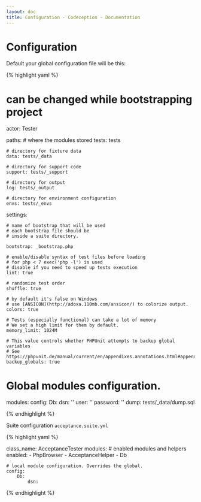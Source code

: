 ```yaml
---
layout: doc
title: Configuration - Codeception - Documentation
---
```


# Configuration

Default your global configuration file will be this:

{% highlight yaml %}

# can be changed while bootstrapping project
actor: Tester 

paths:
    # where the modules stored
    tests: tests

    # directory for fixture data    
    data: tests/_data

    # directory for support code
    support: tests/_support

    # directory for output
    log: tests/_output
    
    # directory for environment configuration
    envs: tests/_envs

settings:

    # name of bootstrap that will be used
    # each bootstrap file should be 
    # inside a suite directory.

    bootstrap: _bootstrap.php
    
    # enable/disable syntax of test files before loading
    # for php < 7 exec('php -l') is used
    # disable if you need to speed up tests execution
    lint: true

    # randomize test order
    shuffle: true

    # by default it's false on Windows
    # use [ANSICON](http://adoxa.110mb.com/ansicon/) to colorize output.
    colors: true

    # Tests (especially functional) can take a lot of memory
    # We set a high limit for them by default.
    memory_limit: 1024M
    
    # This value controls whether PHPUnit attempts to backup global variables
    # See https://phpunit.de/manual/current/en/appendixes.annotations.html#appendixes.annotations.backupGlobals
    backup_globals: true

# Global modules configuration.    
modules:
    config:
        Db:
            dsn: ''
            user: ''
            password: ''
            dump: tests/_data/dump.sql

{% endhighlight %}

Suite configuration `acceptance.suite.yml`

{% highlight yaml %}

class_name: AcceptanceTester
modules:
    # enabled modules and helpers
    enabled:
        - PhpBrowser
        - AcceptanceHelper
        - Db

    # local module configuration. Overrides the global.        
    config:
        Db:
            dsn:

{% endhighlight %}
